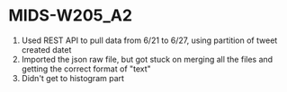 # MIDS-W205_A2

1. Used REST API to pull data from 6/21 to 6/27, using partition of tweet created datet
2. Imported the json raw file, but got stuck on merging all the files and getting the correct format of "text"
3. Didn't get to histogram part
